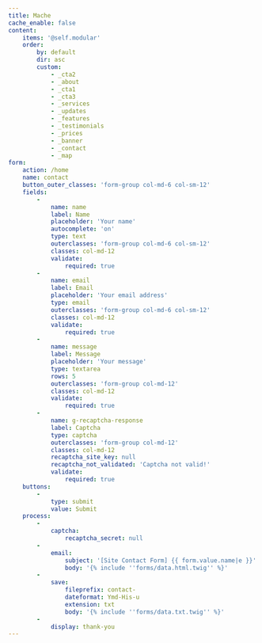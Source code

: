 ```yaml
---
title: Mache
cache_enable: false
content:
    items: '@self.modular'
    order:
        by: default
        dir: asc
        custom:
            - _cta2
            - _about
            - _cta1
            - _cta3
            - _services
            - _updates
            - _features
            - _testimonials
            - _prices
            - _banner
            - _contact
            - _map
form:
    action: /home
    name: contact
    button_outer_classes: 'form-group col-md-6 col-sm-12'
    fields:
        -
            name: name
            label: Name
            placeholder: 'Your name'
            autocomplete: 'on'
            type: text
            outerclasses: 'form-group col-md-6 col-sm-12'
            classes: col-md-12
            validate:
                required: true
        -
            name: email
            label: Email
            placeholder: 'Your email address'
            type: email
            outerclasses: 'form-group col-md-6 col-sm-12'
            classes: col-md-12
            validate:
                required: true
        -
            name: message
            label: Message
            placeholder: 'Your message'
            type: textarea
            rows: 5
            outerclasses: 'form-group col-md-12'
            classes: col-md-12
            validate:
                required: true
        -
            name: g-recaptcha-response
            label: Captcha
            type: captcha
            outerclasses: 'form-group col-md-12'
            classes: col-md-12
            recaptcha_site_key: null
            recaptcha_not_validated: 'Captcha not valid!'
            validate:
                required: true
    buttons:
        -
            type: submit
            value: Submit
    process:
        -
            captcha:
                recaptcha_secret: null
        -
            email:
                subject: '[Site Contact Form] {{ form.value.name|e }}'
                body: '{% include ''forms/data.html.twig'' %}'
        -
            save:
                fileprefix: contact-
                dateformat: Ymd-His-u
                extension: txt
                body: '{% include ''forms/data.txt.twig'' %}'
        -
            display: thank-you
---
```


